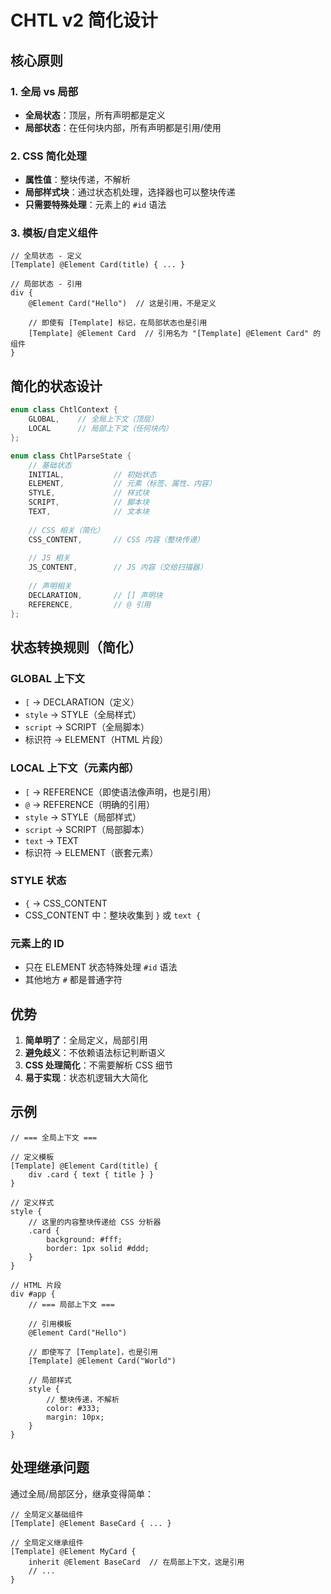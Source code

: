# CHTL v2 简化设计

## 核心原则

### 1. 全局 vs 局部
- **全局状态**：顶层，所有声明都是定义
- **局部状态**：在任何块内部，所有声明都是引用/使用

### 2. CSS 简化处理
- **属性值**：整块传递，不解析
- **局部样式块**：通过状态机处理，选择器也可以整块传递
- **只需要特殊处理**：元素上的 `#id` 语法

### 3. 模板/自定义组件
```chtl
// 全局状态 - 定义
[Template] @Element Card(title) { ... }

// 局部状态 - 引用
div {
    @Element Card("Hello")  // 这是引用，不是定义
    
    // 即使有 [Template] 标记，在局部状态也是引用
    [Template] @Element Card  // 引用名为 "[Template] @Element Card" 的组件
}
```

## 简化的状态设计

```cpp
enum class ChtlContext {
    GLOBAL,    // 全局上下文（顶层）
    LOCAL      // 局部上下文（任何块内）
};

enum class ChtlParseState {
    // 基础状态
    INITIAL,           // 初始状态
    ELEMENT,           // 元素（标签、属性、内容）
    STYLE,             // 样式块
    SCRIPT,            // 脚本块
    TEXT,              // 文本块
    
    // CSS 相关（简化）
    CSS_CONTENT,       // CSS 内容（整块传递）
    
    // JS 相关
    JS_CONTENT,        // JS 内容（交给扫描器）
    
    // 声明相关
    DECLARATION,       // [] 声明块
    REFERENCE,         // @ 引用
};
```

## 状态转换规则（简化）

### GLOBAL 上下文
- `[` → DECLARATION（定义）
- `style` → STYLE（全局样式）
- `script` → SCRIPT（全局脚本）
- 标识符 → ELEMENT（HTML 片段）

### LOCAL 上下文（元素内部）
- `[` → REFERENCE（即使语法像声明，也是引用）
- `@` → REFERENCE（明确的引用）
- `style` → STYLE（局部样式）
- `script` → SCRIPT（局部脚本）
- `text` → TEXT
- 标识符 → ELEMENT（嵌套元素）

### STYLE 状态
- `{` → CSS_CONTENT
- CSS_CONTENT 中：整块收集到 `}` 或 `text {`

### 元素上的 ID
- 只在 ELEMENT 状态特殊处理 `#id` 语法
- 其他地方 `#` 都是普通字符

## 优势

1. **简单明了**：全局定义，局部引用
2. **避免歧义**：不依赖语法标记判断语义
3. **CSS 处理简化**：不需要解析 CSS 细节
4. **易于实现**：状态机逻辑大大简化

## 示例

```chtl
// === 全局上下文 ===

// 定义模板
[Template] @Element Card(title) {
    div .card { text { title } }
}

// 定义样式
style {
    // 这里的内容整块传递给 CSS 分析器
    .card { 
        background: #fff;
        border: 1px solid #ddd;
    }
}

// HTML 片段
div #app {
    // === 局部上下文 ===
    
    // 引用模板
    @Element Card("Hello")
    
    // 即使写了 [Template]，也是引用
    [Template] @Element Card("World")
    
    // 局部样式
    style {
        // 整块传递，不解析
        color: #333;
        margin: 10px;
    }
}
```

## 处理继承问题

通过全局/局部区分，继承变得简单：

```chtl
// 全局定义基础组件
[Template] @Element BaseCard { ... }

// 全局定义继承组件
[Template] @Element MyCard {
    inherit @Element BaseCard  // 在局部上下文，这是引用
    // ...
}
```